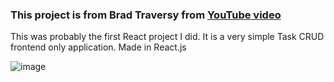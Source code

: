 ### This project is from Brad Traversy from [YouTube video](https://youtu.be/w7ejDZ8SWv8)

This was probably the first React project I did.
It is a very simple Task CRUD frontend only application.
Made in React.js

![image](https://user-images.githubusercontent.com/27003616/225571851-ee375ec4-2f2f-418c-a186-aecc585e980c.png)
